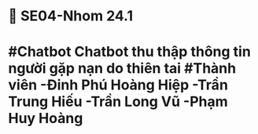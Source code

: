 <h1>💬 SE04-Nhom 24.1<h1>
#Chatbot
  Chatbot thu thập thông tin người gặp nạn do thiên tai
#Thành viên
  -Đinh Phú Hoàng Hiệp
  -Trần Trung Hiếu
  -Trần Long Vũ
  -Phạm Huy Hoàng


